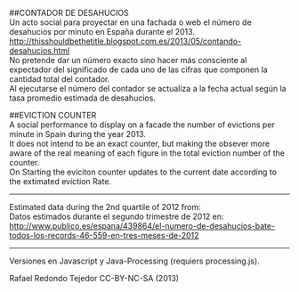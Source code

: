 ##CONTADOR DE DESAHUCIOS<br />
Un acto social para proyectar en una fachada o web el número de desahucios por minuto en España durante el 2013.<br />
http://thisshouldbethetitle.blogspot.com.es/2013/05/contando-desahucios.html<br />
No pretende dar un número exacto sino hacer más consciente al expectador del significado de cada uno de las cifras que componen la cantidad total del contador. <br />
Al ejecutarse el número del contador se actualiza a la fecha actual según la tasa promedio estimada de desahucios.<br /> 

##EVICTION COUNTER<br />
A social performance to display on a facade the number of evictions per minute in Spain during the year 2013.<br />
It does not intend to be an exact counter, but making the obsever more aware of the real meaning of each figure in the total eviction number of the counter.<br />
On Starting the eviciton counter updates to the current date according to the extimated eviction Rate.<br />

---
Estimated data during the 2nd quartile of 2012 from:<br /> 
Datos estimados durante el segundo trimestre de 2012 en: <br />
http://www.publico.es/espana/439864/el-numero-de-desahucios-bate-todos-los-records-46-559-en-tres-meses-de-2012<br />

---
Versiones en Javascript y Java-Processing (requiers processing.js).
 
Rafael Redondo Tejedor CC-BY-NC-SA (2013)
